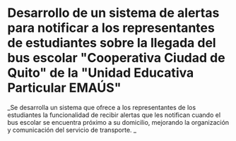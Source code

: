 # Desarrollo de un sistema de alertas para notificar a los representantes de estudiantes sobre la llegada del bus escolar "Cooperativa Ciudad de Quito" de la "Unidad Educativa Particular EMAÚS" 

_Se desarrolla un sistema que ofrece a los representantes de los estudiantes la funcionalidad de recibir alertas que les notifican cuando el bus escolar se encuentra próximo a su domicilio, mejorando la organización y comunicación del servicio de transporte. _
